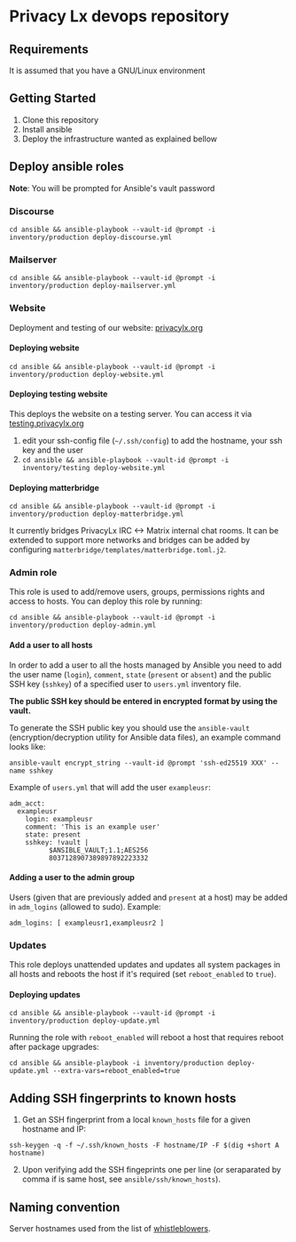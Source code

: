 # Privacy Lx devops repository

## Requirements

It is assumed that you have a GNU/Linux environment 

## Getting Started

1. Clone this repository
2. Install ansible
3. Deploy the infrastructure wanted as explained bellow

## Deploy ansible roles

**Note**: You will be prompted for Ansible's vault password

### Discourse

`cd ansible && ansible-playbook --vault-id @prompt -i inventory/production deploy-discourse.yml`

### Mailserver

`cd ansible && ansible-playbook --vault-id @prompt -i inventory/production deploy-mailserver.yml`

### Website

Deployment and testing of our website: [privacylx.org](https://privacylx.org)

#### Deploying website

`cd ansible && ansible-playbook --vault-id @prompt -i inventory/production deploy-website.yml`

#### Deploying testing website

This deploys the website on a testing server. You can access it via [testing.privacylx.org](https://testing.privacylx.org)

1. edit your ssh-config file (`~/.ssh/config`) to add the hostname, your ssh key and the user
2. `cd ansible && ansible-playbook --vault-id @prompt -i inventory/testing deploy-website.yml`

#### Deploying matterbridge

`cd ansible && ansible-playbook --vault-id @prompt -i inventory/production deploy-matterbridge.yml`

It currently bridges PrivacyLx IRC <-> Matrix internal chat rooms. It can be
extended to support more networks and bridges can be added by configuring
`matterbridge/templates/matterbridge.toml.j2`.

### Admin role

This role is used to add/remove users, groups, permissions rights and access to
hosts. You can deploy this role by running:

`cd ansible && ansible-playbook --vault-id @prompt -i inventory/production deploy-admin.yml`

#### Add a user to all hosts

In order to add a user to all the hosts managed by Ansible you need to add the
user name (`login`), `comment`, `state` (`present` or `absent`) and the public
SSH key (`sshkey`) of a specified user to `users.yml` inventory file.

**The public SSH key should be entered in encrypted format by using the vault.**

To generate the SSH public key you should use the `ansible-vault`
(encryption/decryption utility for Ansible data files), an example command looks
like:

`ansible-vault encrypt_string --vault-id @prompt 'ssh-ed25519 XXX' --name sshkey`

Example of `users.yml` that will add the user `exampleusr`:

```
adm_acct:
  exampleusr
    login: exampleusr
    comment: 'This is an example user'
    state: present
    sshkey: !vault |
          $ANSIBLE_VAULT;1.1;AES256
          8037128907389897892223332
```

#### Adding a user to the admin group

Users (given that are previously added and `present` at a host) may be added in
`adm_logins` (allowed to sudo).
Example:

`adm_logins: [ exampleusr1,exampleusr2 ]`

### Updates

This role deploys unattended updates and updates all system packages in all hosts
and reboots the host if it's required (set `reboot_enabled` to `true`).

#### Deploying updates

`cd ansible && ansible-playbook --vault-id @prompt -i inventory/production deploy-update.yml`

Running the role with `reboot_enabled` will reboot a host that requires reboot
after package upgrades:

`cd ansible && ansible-playbook -i inventory/production deploy-update.yml --extra-vars=reboot_enabled=true`

## Adding SSH fingerprints to known hosts

1. Get an SSH fingerprint from a local `known_hosts` file for a given hostname
   and IP:

`ssh-keygen -q -f ~/.ssh/known_hosts -F hostname/IP -F $(dig +short A hostname)`

2. Upon verifying add the SSH fingeprints one per line (or seraparated by comma
   if is same host, see `ansible/ssh/known_hosts`).

## Naming convention

Server hostnames used from the list of
[whistleblowers](https://en.wikipedia.org/wiki/List_of_whistleblowers).
